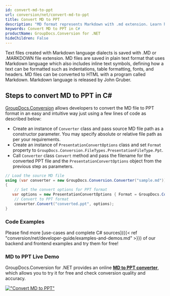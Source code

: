 ```yaml
---
id: convert-md-to-ppt
url: conversion/net/convert-md-to-ppt
title: Convert MD to PPT
description: "MD format represents Markdown with .md extension. Learn how to convert MD to PPT file programmatically in C# language using GroupDocs.Conversion for .NET library."
keywords: Convert MD to PPT in C#
productName: GroupDocs.Conversion for .NET
hideChildren: False
---
```


Text files created with Markdown language dialects is saved with .MD or .MARKDOWN file extension. MD files are saved in plain text format that uses Markdown language which also includes inline text symbols, defining how a text can be formatted such as indentations, table formatting, fonts, and headers.  MD files can be converted to HTML with a program called Markdown. Markdown language is released by John Gruber.

## Steps to convert MD to PPT in C#

[GroupDocs.Conversion](https://products.groupdocs.com/conversion/net) allows developers to convert the MD file to PPT format in an easy and intuitive way just using a few lines of code as described below:

* Create an instance of `Converter` class and pass source MD file path as a constructor parameter. You may specify absolute or relative file path as per your requirements. 
* Create an instance of `PresentationConvertOptions` class and set `Format` property to `GroupDocs.Conversion.FileTypes.PresentationFileType.Ppt`.
* Call `Converter` class `Convert` method and pass the filename for the converted PPT file and the `PresentationConvertOptions` object from the previous step as parameters.

```csharp
// Load the source MD file
using (var converter = new GroupDocs.Conversion.Converter("sample.md"))
{
    // Set the convert options for PPT format
   var options = new PresentationConvertOptions { Format = GroupDocs.Conversion.FileTypes.PresentationFileType.Ppt };
    // Convert to PPT format
    converter.Convert("converted.ppt", options);
}
```

### Code Examples

Please find more [use-cases and complete C# sources]({{< ref "conversion/net/developer-guide/examples-and-demos.md" >}}) of our backend and frontend examples and try them for free!

### MD to PPT Live Demo

GroupDocs.Conversion for .NET provides an online [**MD to PPT converter**](https://products.groupdocs.app/conversion/md-to-ppt), which allows you to try it for free and check conversion quality and accuracy.

[!["Convert MD to PPT"](conversion/net/images/convert-to-ppt/convert-md-to-ppt.png)](https://products.groupdocs.app/conversion/md-to-ppt)